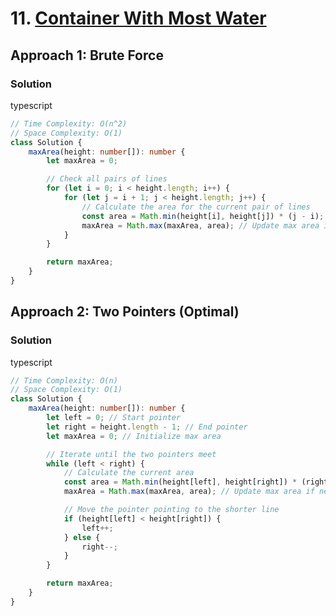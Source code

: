 # 11. [Container With Most Water](https://leetcode.com/problems/container-with-most-water/)

## Approach 1: Brute Force

### Solution
typescript
```typescript
// Time Complexity: O(n^2)
// Space Complexity: O(1)
class Solution {
    maxArea(height: number[]): number {
        let maxArea = 0;

        // Check all pairs of lines
        for (let i = 0; i < height.length; i++) {
            for (let j = i + 1; j < height.length; j++) {
                // Calculate the area for the current pair of lines
                const area = Math.min(height[i], height[j]) * (j - i);
                maxArea = Math.max(maxArea, area); // Update max area if needed
            }
        }

        return maxArea;
    }
}
```

## Approach 2: Two Pointers (Optimal)

### Solution
typescript
```typescript
// Time Complexity: O(n)
// Space Complexity: O(1)
class Solution {
    maxArea(height: number[]): number {
        let left = 0; // Start pointer
        let right = height.length - 1; // End pointer
        let maxArea = 0; // Initialize max area

        // Iterate until the two pointers meet
        while (left < right) {
            // Calculate the current area
            const area = Math.min(height[left], height[right]) * (right - left);
            maxArea = Math.max(maxArea, area); // Update max area if needed

            // Move the pointer pointing to the shorter line
            if (height[left] < height[right]) {
                left++;
            } else {
                right--;
            }
        }

        return maxArea;
    }
}
```

